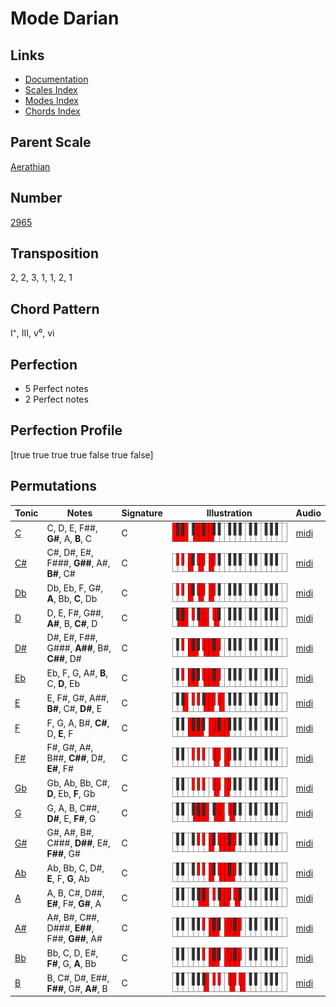 # Mode Darian

## Links

- [Documentation](README.md)
- [Scales Index](Scales.md)
- [Modes Index](Modes.md)
- [Chords Index](Chords.md)

## Parent Scale

[Aerathian](ScaleAerathian.md)

## Number

[2965](https://ianring.com/musictheory/scales/2965)

## Transposition

2, 2, 3, 1, 1, 2, 1

## Chord Pattern

I⁺, III, v⁰, vi

## Perfection

- 5 Perfect notes
- 2 Perfect notes

## Perfection Profile

[true true true true false true false]

## Permutations

| Tonic | Notes | Signature | Illustration | Audio |
|-------|-------|-----------|--------------|-------|
| [C](ModeCNaturalDarian.md) | C, D, E, F##, **G#**, A, **B**, C | C | ![CNaturalDarian](ModeCNaturalDarian.png) | [midi](https://github.com/edipermadi/music/blob/main/docs/ModeCNaturalDarian.mid?raw=true) |
| [C#](ModeCSharpDarian.md) | C#, D#, E#, F###, **G##**, A#, **B#**, C# | C | ![CSharpDarian](ModeCSharpDarian.png) | [midi](https://github.com/edipermadi/music/blob/main/docs/ModeCSharpDarian.mid?raw=true) |
| [Db](ModeDFlatDarian.md) | Db, Eb, F, G#, **A**, Bb, **C**, Db | C | ![DFlatDarian](ModeDFlatDarian.png) | [midi](https://github.com/edipermadi/music/blob/main/docs/ModeDFlatDarian.mid?raw=true) |
| [D](ModeDNaturalDarian.md) | D, E, F#, G##, **A#**, B, **C#**, D | C | ![DNaturalDarian](ModeDNaturalDarian.png) | [midi](https://github.com/edipermadi/music/blob/main/docs/ModeDNaturalDarian.mid?raw=true) |
| [D#](ModeDSharpDarian.md) | D#, E#, F##, G###, **A##**, B#, **C##**, D# | C | ![DSharpDarian](ModeDSharpDarian.png) | [midi](https://github.com/edipermadi/music/blob/main/docs/ModeDSharpDarian.mid?raw=true) |
| [Eb](ModeEFlatDarian.md) | Eb, F, G, A#, **B**, C, **D**, Eb | C | ![EFlatDarian](ModeEFlatDarian.png) | [midi](https://github.com/edipermadi/music/blob/main/docs/ModeEFlatDarian.mid?raw=true) |
| [E](ModeENaturalDarian.md) | E, F#, G#, A##, **B#**, C#, **D#**, E | C | ![ENaturalDarian](ModeENaturalDarian.png) | [midi](https://github.com/edipermadi/music/blob/main/docs/ModeENaturalDarian.mid?raw=true) |
| [F](ModeFNaturalDarian.md) | F, G, A, B#, **C#**, D, **E**, F | C | ![FNaturalDarian](ModeFNaturalDarian.png) | [midi](https://github.com/edipermadi/music/blob/main/docs/ModeFNaturalDarian.mid?raw=true) |
| [F#](ModeFSharpDarian.md) | F#, G#, A#, B##, **C##**, D#, **E#**, F# | C | ![FSharpDarian](ModeFSharpDarian.png) | [midi](https://github.com/edipermadi/music/blob/main/docs/ModeFSharpDarian.mid?raw=true) |
| [Gb](ModeGFlatDarian.md) | Gb, Ab, Bb, C#, **D**, Eb, **F**, Gb | C | ![GFlatDarian](ModeGFlatDarian.png) | [midi](https://github.com/edipermadi/music/blob/main/docs/ModeGFlatDarian.mid?raw=true) |
| [G](ModeGNaturalDarian.md) | G, A, B, C##, **D#**, E, **F#**, G | C | ![GNaturalDarian](ModeGNaturalDarian.png) | [midi](https://github.com/edipermadi/music/blob/main/docs/ModeGNaturalDarian.mid?raw=true) |
| [G#](ModeGSharpDarian.md) | G#, A#, B#, C###, **D##**, E#, **F##**, G# | C | ![GSharpDarian](ModeGSharpDarian.png) | [midi](https://github.com/edipermadi/music/blob/main/docs/ModeGSharpDarian.mid?raw=true) |
| [Ab](ModeAFlatDarian.md) | Ab, Bb, C, D#, **E**, F, **G**, Ab | C | ![AFlatDarian](ModeAFlatDarian.png) | [midi](https://github.com/edipermadi/music/blob/main/docs/ModeAFlatDarian.mid?raw=true) |
| [A](ModeANaturalDarian.md) | A, B, C#, D##, **E#**, F#, **G#**, A | C | ![ANaturalDarian](ModeANaturalDarian.png) | [midi](https://github.com/edipermadi/music/blob/main/docs/ModeANaturalDarian.mid?raw=true) |
| [A#](ModeASharpDarian.md) | A#, B#, C##, D###, **E##**, F##, **G##**, A# | C | ![ASharpDarian](ModeASharpDarian.png) | [midi](https://github.com/edipermadi/music/blob/main/docs/ModeASharpDarian.mid?raw=true) |
| [Bb](ModeBFlatDarian.md) | Bb, C, D, E#, **F#**, G, **A**, Bb | C | ![BFlatDarian](ModeBFlatDarian.png) | [midi](https://github.com/edipermadi/music/blob/main/docs/ModeBFlatDarian.mid?raw=true) |
| [B](ModeBNaturalDarian.md) | B, C#, D#, E##, **F##**, G#, **A#**, B | C | ![BNaturalDarian](ModeBNaturalDarian.png) | [midi](https://github.com/edipermadi/music/blob/main/docs/ModeBNaturalDarian.mid?raw=true) |
